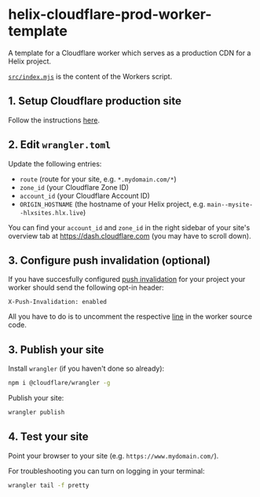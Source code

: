 # helix-cloudflare-prod-worker-template

A template for a Cloudflare worker which serves as a production CDN for a Helix project.

[`src/index.mjs`](https://github.com/adobe/helix-cloudflare-prod-worker-template/blob/main/src/index.mjs) is the content of the Workers script.

## 1. Setup Cloudflare production site

Follow the instructions [here](https://www.hlx.live/docs/byo-cdn-cloudflare-setup).

## 2. Edit `wrangler.toml`

Update the following entries:

- `route` (route for your site, e.g. `*.mydomain.com/*`)
- `zone_id` (your Cloudflare Zone ID)
- `account_id` (your Cloudflare Account ID)
- `ORIGIN_HOSTNAME` (the hostname of your Helix project, e.g. `main--mysite--hlxsites.hlx.live`)

You can find your `account_id` and `zone_id` in the right sidebar of your site's overview tab at https://dash.cloudflare.com (you may have to scroll down).

## 3. Configure push invalidation (optional)

If you have succesfully configured [push invalidation](https://www.hlx.live/docs/setup-byo-cdn-push-invalidation#cloudflare) for your project your worker should send the following opt-in header:

```
X-Push-Invalidation: enabled
```

All you have to do is to uncomment the respective [line](https://github.com/adobe/helix-cloudflare-prod-worker-template/blob/main/src/index.mjs#L22) in the worker source code.

## 3. Publish your site

Install `wrangler` (if you haven't done so already):

```sh
npm i @cloudflare/wrangler -g
```

Publish your site:

```sh
wrangler publish
```

## 4. Test your site

Point your browser to your site (e.g. `https://www.mydomain.com/`).

For troubleshooting you can turn on logging in your terminal:

```sh
wrangler tail -f pretty
```
